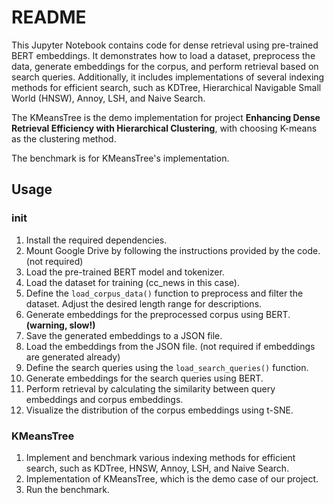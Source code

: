 # README

This Jupyter Notebook contains code for dense retrieval using pre-trained BERT embeddings. It demonstrates how to load a dataset, preprocess the data, generate embeddings for the corpus, and perform retrieval based on search queries. Additionally, it includes implementations of several indexing methods for efficient search, such as KDTree, Hierarchical Navigable Small World (HNSW), Annoy, LSH, and Naive Search.

The KMeansTree is the demo implementation for project **Enhancing Dense Retrieval Efficiency with Hierarchical Clustering**, with choosing K-means as the clustering method.

The benchmark is for KMeansTree's implementation.

## Usage

### init

1. Install the required dependencies.
2. Mount Google Drive by following the instructions provided by the code. (not required)
3. Load the pre-trained BERT model and tokenizer.
4. Load the dataset for training (cc_news in this case).
5. Define the `load_corpus_data()` function to preprocess and filter the dataset. Adjust the desired length range for descriptions.
6. Generate embeddings for the preprocessed corpus using BERT. **(warning, slow!)**
7. Save the generated embeddings to a JSON file.
8. Load the embeddings from the JSON file. (not required if embeddings are generated already)
9. Define the search queries using the `load_search_queries()` function.
10. Generate embeddings for the search queries using BERT.
11. Perform retrieval by calculating the similarity between query embeddings and corpus embeddings.
12. Visualize the distribution of the corpus embeddings using t-SNE.

### KMeansTree

1. Implement and benchmark various indexing methods for efficient search, such as KDTree, HNSW, Annoy, LSH, and Naive Search.
2. Implementation of KMeansTree, which is the demo case of our project.
3. Run the benchmark.

